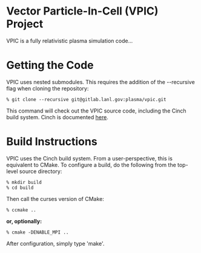 # Vector Particle-In-Cell (VPIC) Project

VPIC is a fully relativistic plasma simulation code...

# Getting the Code

VPIC uses nested submodules.  This requires the addition of the --recursive
flag when cloning the repository:

```
% git clone --recursive git@gitlab.lanl.gov:plasma/vpic.git
```

This command will check out the VPIC source code, including the Cinch
build system.  Cinch is documented [here](gitlab.lanl.gov/ngc-utils/cinch).

# Build Instructions

VPIC uses the Cinch build system.  From a user-perspective, this is
equivalent to CMake.  To configure a build, do the following from
the top-level source directory:
  
```
% mkdir build
% cd build
```

Then call the curses version of CMake:

```
% ccmake ..
```

**or, optionally:**

```
% cmake -DENABLE_MPI ..
```

After configuration, simply type 'make'.
